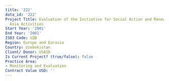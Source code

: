```yaml
---
title: '222'
data_id: '222'
Project Title: Evaluation of the Initiative for Social Action and Renewal (ISAR) Central
  Asia Activities
Start Year: '2001'
End Year: '2001'
ISO3 Code: UZB
Region: Europe and Eurasia
Country: Uzebekistan
Client/ Donor: USAID
Is Current Project? (true/false): false
Practice Area:
- Monitoring and Evaluation
Contract Value USD: ''
---
```


